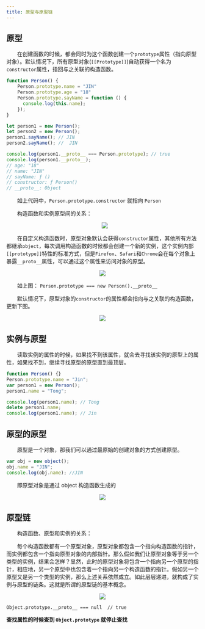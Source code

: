 ```yaml
---
title: 原型与原型链
---
```


## **原型**

&emsp;&emsp;在创建函数的时候，都会同时为这个函数创建一个`prototype`属性（指向原型对象）。默认情况下，所有原型对象(`[[Prototype]]`)自动获得一个名为`constructor`属性，指回与之关联的构造函数。

```javascript
function Person() {
    Person.prototype.name = "JIN"
    Person.prototype.age = "18"
    Person.prototype.sayName = function () {
      console.log(this.name);
    });
}

let person1 = new Person();
let person2 = new Person();
person1.sayName(); // JIN
person2.sayName(); //  JIN

console.log(person1.__proto__ === Person.prototype); // true
console.log(person1.__proto__);
// age: "18"
// name: "JIN"
// sayName: ƒ ()
// constructor: ƒ Person()
// __proto__: Object
```

&emsp;&emsp;如上代码中，`Person.prototype.constructor` 就指向 `Person`

&emsp;&emsp;构造函数和实例原型间的关系：

<div style="display:flex;justify-content:center">
    <img src="https://i.niupic.com/images/2022/02/10/9UFS.png" />
</div>

&emsp;&emsp;在自定义构造函数时，原型对象默认会获得`constructor`属性，其他所有方法都继承`object`，每次调用构造函数的时候都会创建一个新的实例，这个实例内部`[[prototype]]`特性的标准方式，但是`Firefox`、`Safari`和`Chrome`会在每个对象上暴露`__proto__`属性，可以通过这个属性来访问对象的原型。

<div style="display:flex;justify-content:center">
    <img src="https://i.niupic.com/images/2022/02/10/9UFT.png" />
</div>

&emsp;&emsp;如上图： `Person.prototype === new Person().__proto__`

&emsp;&emsp;默认情况下，原型对象的`constructor`的属性都会指向与之关联的构造函数，更新下图。

<div style="display:flex;justify-content:center">
    <img src="https://i.niupic.com/images/2022/02/10/9UFR.png" />
</div>

## **实例与原型**

&emsp;&emsp;读取实例的属性的时候，如果找不到该属性，就会去寻找该实例的原型上的属性，如果找不到，继续寻找原型的原型直到最顶层。

```javascript
function Person() {}
Person.prototype.name = "Jin";
var person1 = new Person();
person1.name = "Tong";

console.log(person1.name); // Tong
delete person1.name;
console.log(person1.name); // Jin
```

## **原型的原型**

&emsp;&emsp;原型是一个对象，那我们可以通过最原始的创建对象的方式创建原型。

```javascript
var obj = new object();
obj.name = "JIN";
console.log(obj.name); //JIN
```

&emsp;&emsp;即原型对象是通过 object 构造函数生成的

<div style="display:flex;justify-content:center">
    <img src="https://i.niupic.com/images/2022/02/10/9UFQ.png" />
</div>

## **原型链**

&emsp;&emsp;构造函数、原型和实例的关系：

&emsp;&emsp;每个构造函数都有一个原型对象，原型对象都包含一个指向构造函数的指针，而实例都包含一个指向原型对象的内部指针。那么假如我们让原型对象等于另一个类型的实例，结果会怎样？显然，此时的原型对象将包含一个指向另一个原型的指针，相应地，另一个原型中也包含着一个指向另一个构造函数的指针。假如另一个原型又是另一个类型的实例，那么上述关系依然成立。如此层层递进，就构成了实例与原型的链条。这就是所谓的原型链的基本概念。

<div style="display:flex;justify-content:center">
    <img src="https://i.niupic.com/images/2022/02/10/9UFU.png" />
</div>

`Object.prototype.__proto__ === null  // true`

**查找属性的时候查到 `Object.prototype` 就停止查找**
